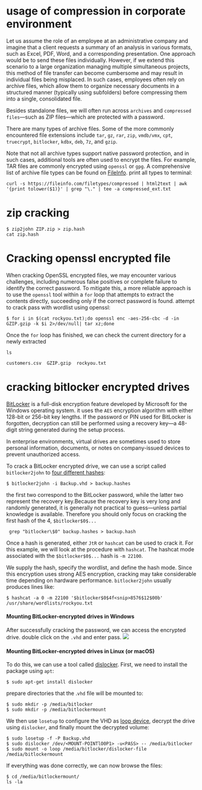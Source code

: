 
# usage of compression in corporate environment
Let us assume the role of an employee at an administrative company and imagine that a client requests a summary of an analysis in various formats, such as Excel, PDF, Word, and a corresponding presentation. One approach would be to send these files individually. However, if we extend this scenario to a large organization managing multiple simultaneous projects, this method of file transfer can become cumbersome and may result in individual files being misplaced. In such cases, employees often rely on archive files, which allow them to organize necessary documents in a structured manner (typically using subfolders) before compressing them into a single, consolidated file.


Besides standalone files, we will often run across `archives` and `compressed files`—such as ZIP files—which are protected with a password.

There are many types of archive files. Some of the more commonly encountered file extensions include `tar`, `gz`, `rar`, `zip`, `vmdb/vmx`, `cpt`, `truecrypt`, `bitlocker`, `kdbx`, `deb`, `7z`, and `gzip`.


Note that not all archive types support native password protection, and in such cases, additional tools are often used to encrypt the files. For example, TAR files are commonly encrypted using `openssl` or `gpg`.
A comprehensive list of archive file types can be found on [FileInfo](https://fileinfo.com/filetypes/compressed).
print all types to terminal:
```shell-session
curl -s https://fileinfo.com/filetypes/compressed | html2text | awk '{print tolower($1)}' | grep "\." | tee -a compressed_ext.txt
```

# zip cracking
```shell-session
$ zip2john ZIP.zip > zip.hash
cat zip.hash 
```
# Cracking openssl encrypted file 

When cracking OpenSSL encrypted files, we may encounter various challenges, including numerous false positives or complete failure to identify the correct password. To mitigate this, a more reliable approach is to use the `openssl` tool within a `for` loop that attempts to extract the contents directly, succeeding only if the correct password is found.
attempt to crack pass with wordlist using openssl:
```shell-session
$ for i in $(cat rockyou.txt);do openssl enc -aes-256-cbc -d -in GZIP.gzip -k $i 2>/dev/null| tar xz;done
```
Once the `for` loop has finished, we can check the current directory for a newly extracted 
```shell-session
ls

customers.csv  GZIP.gzip  rockyou.txt
```


# cracking bitlocker encrypted drives
[BitLocker](https://docs.microsoft.com/en-us/windows/security/information-protection/bitlocker/bitlocker-device-encryption-overview-windows-10) is a full-disk encryption feature developed by Microsoft for the Windows operating system.
it uses the `AES` encryption algorithm with either 128-bit or 256-bit key lengths. If the password or PIN used for BitLocker is forgotten, decryption can still be performed using a recovery key—a 48-digit string generated during the setup process.

In enterprise environments, virtual drives are sometimes used to store personal information, documents, or notes on company-issued devices to prevent unauthorized access. 

To crack a BitLocker encrypted drive, we can use a script called `bitlocker2john` to [four different hashes](https://openwall.info/wiki/john/OpenCL-BitLocker):
```shell-session
$ bitlocker2john -i Backup.vhd > backup.hashes
```
the first two correspond to the BitLocker password, while the latter two represent the recovery key.Because the recovery key is very long and randomly generated, it is generally not practical to guess—unless partial knowledge is available. Therefore you should only focus on cracking the first hash of the 4, ``$bitlocker$0$...``
```
 grep "bitlocker\$0" backup.hashes > backup.hash
```


Once a hash is generated, either `JtR` or `hashcat` can be used to crack it. For this example, we will look at the procedure with `hashcat`. The hashcat mode associated with the `$bitlocker$0$...` hash is `-m 22100`. 

We supply the hash, specify the wordlist, and define the hash mode. Since this encryption uses strong AES encryption, cracking may take considerable time depending on hardware performance.
`bitlocker2john` usually produces lines like:

```shell-session
$ hashcat -a 0 -m 22100 '$bitlocker$0$4f<snip>8576$12$00b' /usr/share/wordlists/rockyou.txt
```

#### Mounting BitLocker-encrypted drives in Windows
After successfully cracking the password, we can access the encrypted drive.
double click on the `.vhd` and enter pass.
![](bitlocker.webp)
#### Mounting BitLocker-encrypted drives in Linux (or macOS)

To do this, we can use a tool called [dislocker](https://github.com/Aorimn/dislocker). First, we need to install the package using `apt`:
```shell-session
$ sudo apt-get install dislocker
```
prepare directories that the .`vhd` file will be mounted to:
```shell-session
$ sudo mkdir -p /media/bitlocker
$ sudo mkdir -p /media/bitlockermount
```
We then use `losetup` to configure the VHD as [loop device](https://en.wikipedia.org/wiki/Loop_device), decrypt the drive using `dislocker`, and finally mount the decrypted volume:
```shell-session
$ sudo losetup -f -P Backup.vhd
$ sudo dislocker /dev/<MOUNT-POINTlO0P1> -u<PASS> -- /media/bitlocker
$ sudo mount -o loop /media/bitlocker/dislocker-file /media/bitlockermount
```
If everything was done correctly, we can now browse the files:
```shell-session
$ cd /media/bitlockermount/
ls -la
```